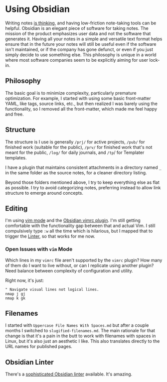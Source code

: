 # Using Obsidian

Writing notes [is thinking](taking-notes-is-thinking-20230901.md), and having low-friction note-taking tools can be helpful. Obsidian is an elegant piece of software for taking notes. The mission of the product emphasizes user data and not the software that generates it. Having all your notes in a simple and versatile text format helps ensure that in the future your notes will still be useful even if the software isn't maintained, or if the company has gone defunct, or even if you just simply decide to use something else. This philosophy is unique in a world where most software companies seem to be explicitly aiming for user lock-in.

## Philosophy

The basic goal is to minimize complexity, particularly premature optimization. For example, I started with using some basic front-matter YAML, like tags, source links, etc., but then realized I was barely using the functionality, so I removed all the front-matter, which made me feel happy and free.

## Structure

The structure is I use is generally `/prj/` for active projects, `/pub/` for finished work (suitable for the public), `/prv/` for finished work that's not meant for the public, `/log/` for daily journals, and `/tp`/ for Templater templates.

I have a plugin that maintains consistent attachments in a directory named `_` in the same folder as the source notes, for a cleaner directory listing.

Beyond those folders mentioned above, I try to keep everything else as flat as possible. I try to avoid categorizing notes, preferring instead to allow link structure to emerge around concepts.

## Editing

I'm using [vim mode](https://publish.obsidian.md/hub/04+-+Guides%2C+Workflows%2C+%26+Courses/for+Vim+users) and the [Obsidian vimrc plugin](https://github.com/esm7/obsidian-vimrc-support). I'm still getting comfortable with the functionality gap between that and actual Vim. I still compulsively type `:w` all the time which is hilarious, but I mapped that to trigger the [Linter](https://github.com/platers/obsidian-linter), so that works for me now.

### Open Issues with `vim` Mode

Which lines in my `vimrc` file aren't supported by the `vimrc` plugin? How many of them do I want to live without, or can I replicate using another plugin? Need balance between complexity of configuration and utility.

Right now, it's just:

```text
" Navigate visual lines not logical lines.
nmap j gj
nmap k gk
```

## Filenames

I started with `Uppercase File Names With Spaces.md` but after a couple months I switched to `slugified-filenames.md`. The main rationale for that change is that it's a pain in the butt to work with filenames with spaces in Linux, but it's also just an aesthetic I like. This also translates directly to the URL names for published pages.

## Obsidian Linter

There's a [sophisticated Obsidian linter](https://platers.github.io/obsidian-linter/settings/spacing-rules/) available. It's amazing.

